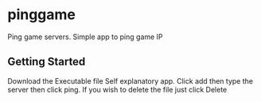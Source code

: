 # pinggame

Ping game servers. Simple app to ping game IP

## Getting Started
Download the Executable file
Self explanatory app. 
Click add then type the  server then click ping. 
If you wish to delete the file just click Delete
